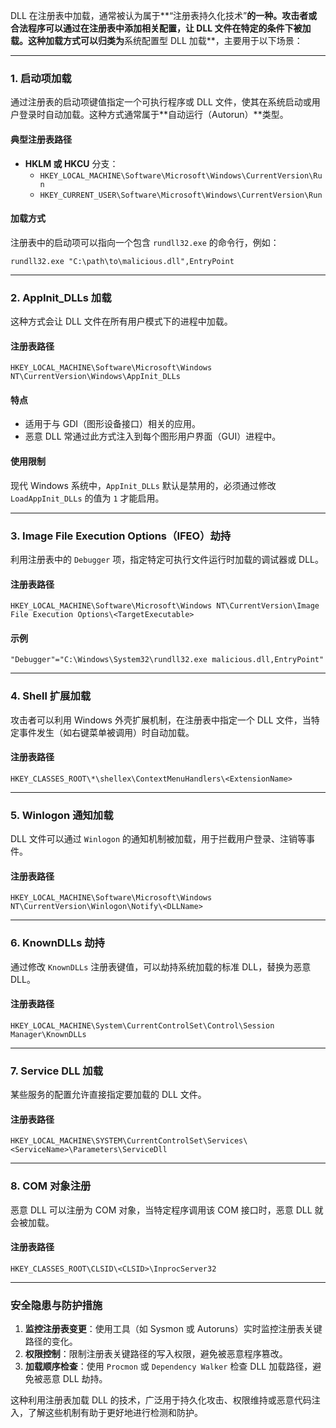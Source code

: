 DLL 在注册表中加载，通常被认为属于**“注册表持久化技术”**的一种。攻击者或合法程序可以通过在注册表中添加相关配置，让 DLL 文件在特定的条件下被加载。这种加载方式可以归类为**系统配置型 DLL 加载**，主要用于以下场景：

---

### 1. **启动项加载**
通过注册表的启动项键值指定一个可执行程序或 DLL 文件，使其在系统启动或用户登录时自动加载。这种方式通常属于**自动运行（Autorun）**类型。

#### 典型注册表路径
- **HKLM 或 HKCU** 分支：
  - `HKEY_LOCAL_MACHINE\Software\Microsoft\Windows\CurrentVersion\Run`
  - `HKEY_CURRENT_USER\Software\Microsoft\Windows\CurrentVersion\Run`

#### 加载方式
注册表中的启动项可以指向一个包含 `rundll32.exe` 的命令行，例如：
```plaintext
rundll32.exe "C:\path\to\malicious.dll",EntryPoint
```

---

### 2. **AppInit_DLLs 加载**
这种方式会让 DLL 文件在所有用户模式下的进程中加载。

#### 注册表路径
```plaintext
HKEY_LOCAL_MACHINE\Software\Microsoft\Windows NT\CurrentVersion\Windows\AppInit_DLLs
```

#### 特点
- 适用于与 GDI（图形设备接口）相关的应用。
- 恶意 DLL 常通过此方式注入到每个图形用户界面（GUI）进程中。

#### 使用限制
现代 Windows 系统中，`AppInit_DLLs` 默认是禁用的，必须通过修改 `LoadAppInit_DLLs` 的值为 `1` 才能启用。

---

### 3. **Image File Execution Options（IFEO）劫持**
利用注册表中的 `Debugger` 项，指定特定可执行文件运行时加载的调试器或 DLL。

#### 注册表路径
```plaintext
HKEY_LOCAL_MACHINE\Software\Microsoft\Windows NT\CurrentVersion\Image File Execution Options\<TargetExecutable>
```

#### 示例
```plaintext
"Debugger"="C:\Windows\System32\rundll32.exe malicious.dll,EntryPoint"
```

---

### 4. **Shell 扩展加载**
攻击者可以利用 Windows 外壳扩展机制，在注册表中指定一个 DLL 文件，当特定事件发生（如右键菜单被调用）时自动加载。

#### 注册表路径
```plaintext
HKEY_CLASSES_ROOT\*\shellex\ContextMenuHandlers\<ExtensionName>
```

---

### 5. **Winlogon 通知加载**
DLL 文件可以通过 `Winlogon` 的通知机制被加载，用于拦截用户登录、注销等事件。

#### 注册表路径
```plaintext
HKEY_LOCAL_MACHINE\Software\Microsoft\Windows NT\CurrentVersion\Winlogon\Notify\<DLLName>
```

---

### 6. **KnownDLLs 劫持**
通过修改 `KnownDLLs` 注册表键值，可以劫持系统加载的标准 DLL，替换为恶意 DLL。

#### 注册表路径
```plaintext
HKEY_LOCAL_MACHINE\System\CurrentControlSet\Control\Session Manager\KnownDLLs
```

---

### 7. **Service DLL 加载**
某些服务的配置允许直接指定要加载的 DLL 文件。

#### 注册表路径
```plaintext
HKEY_LOCAL_MACHINE\SYSTEM\CurrentControlSet\Services\<ServiceName>\Parameters\ServiceDll
```

---

### 8. **COM 对象注册**
恶意 DLL 可以注册为 COM 对象，当特定程序调用该 COM 接口时，恶意 DLL 就会被加载。

#### 注册表路径
```plaintext
HKEY_CLASSES_ROOT\CLSID\<CLSID>\InprocServer32
```

---

### 安全隐患与防护措施
1. **监控注册表变更**：使用工具（如 Sysmon 或 Autoruns）实时监控注册表关键路径的变化。
2. **权限控制**：限制注册表关键路径的写入权限，避免被恶意程序篡改。
3. **加载顺序检查**：使用 `Procmon` 或 `Dependency Walker` 检查 DLL 加载路径，避免被恶意 DLL 劫持。

这种利用注册表加载 DLL 的技术，广泛用于持久化攻击、权限维持或恶意代码注入，了解这些机制有助于更好地进行检测和防护。